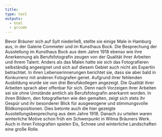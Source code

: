 ```yaml
---
title:
type: text
outputs:
  - html
  - qrcode
---
```


Bevor Bräuner sich auf Sylt niederließ, stellte sie einige Male in Hamburg aus, in der Galerie Commeter und im Kunsthaus Bock. Die Besprechung der Ausstellung im Kunsthaus Bock aus dem Jahre 1918 ebenso wie ihre Anerkennung als Berufsfotografin zeugen von der Qualität ihrer Arbeiten und ihrem Talent.
Anders als das Malen hatte sie sich das Fotografieren selbständig angeeignet und sich auf diesem Gebiet auch nicht als Expertin betrachtet. In ihren Lebenserinnerungen berichtet sie, dass sie aber bald in Konkurrenz mit anderen Fotografen geriet. Aufgrund ihrer fehlenden Ausbildung wurde sie von drei Berufskollegen angezeigt. Die Qualität ihrer Arbeiten sprach aber offenbar für sich. Denn nach Vorzeigen ihrer Arbeiten sei sie ohne Umstände amtlich als Berufsfotografin anerkannt worden.
In ihren Bildern, den fotografierten wie den gemalten, zeigt sich stets ihr Gespür und ihr besonderer Blick für ausgewogene und stimmungsvolle Bildkompositionen.
Dies betonte auch die hier gezeigte Ausstellungsbesprechung aus dem Jahre 1918. Danach zu urteilen waren winterliche Motive schon früh ein Schwerpunkt in Wilma Bräuners Werk.
Auch in ihren Fotografien spielen Eis, Schnee und winterliche Landschaften eine große Rolle.

